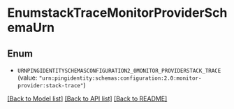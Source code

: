 # EnumstackTraceMonitorProviderSchemaUrn

## Enum


* `URNPINGIDENTITYSCHEMASCONFIGURATION2_0MONITOR_PROVIDERSTACK_TRACE` (value: `"urn:pingidentity:schemas:configuration:2.0:monitor-provider:stack-trace"`)


[[Back to Model list]](../README.md#documentation-for-models) [[Back to API list]](../README.md#documentation-for-api-endpoints) [[Back to README]](../README.md)


